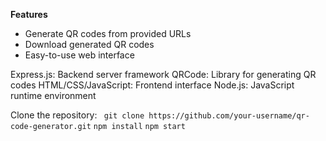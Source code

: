 **Features**
- Generate QR codes from provided URLs
- Download generated QR codes
- Easy-to-use web interface


Express.js: Backend server framework
QRCode: Library for generating QR codes
HTML/CSS/JavaScript: Frontend interface
Node.js: JavaScript runtime environment

Clone the repository:
``` git clone https://github.com/your-username/qr-code-generator.git```
``` npm install ```
```npm start```

